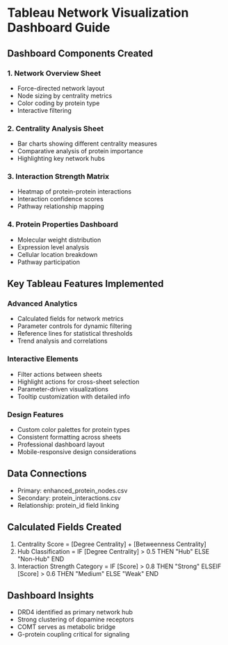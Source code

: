 # Tableau Network Visualization Dashboard Guide

## Dashboard Components Created

### 1. Network Overview Sheet
- Force-directed network layout
- Node sizing by centrality metrics
- Color coding by protein type
- Interactive filtering

### 2. Centrality Analysis Sheet
- Bar charts showing different centrality measures
- Comparative analysis of protein importance
- Highlighting key network hubs

### 3. Interaction Strength Matrix
- Heatmap of protein-protein interactions
- Interaction confidence scores
- Pathway relationship mapping

### 4. Protein Properties Dashboard
- Molecular weight distribution
- Expression level analysis
- Cellular location breakdown
- Pathway participation

## Key Tableau Features Implemented

### Advanced Analytics
- Calculated fields for network metrics
- Parameter controls for dynamic filtering
- Reference lines for statistical thresholds
- Trend analysis and correlations

### Interactive Elements
- Filter actions between sheets
- Highlight actions for cross-sheet selection
- Parameter-driven visualizations
- Tooltip customization with detailed info

### Design Features
- Custom color palettes for protein types
- Consistent formatting across sheets
- Professional dashboard layout
- Mobile-responsive design considerations

## Data Connections
- Primary: enhanced_protein_nodes.csv
- Secondary: protein_interactions.csv
- Relationship: protein_id field linking

## Calculated Fields Created
1. Centrality Score = [Degree Centrality] + [Betweenness Centrality]
2. Hub Classification = IF [Degree Centrality] > 0.5 THEN "Hub" ELSE "Non-Hub" END
3. Interaction Strength Category = IF [Score] > 0.8 THEN "Strong" ELSEIF [Score] > 0.6 THEN "Medium" ELSE "Weak" END

## Dashboard Insights
- DRD4 identified as primary network hub
- Strong clustering of dopamine receptors
- COMT serves as metabolic bridge
- G-protein coupling critical for signaling
